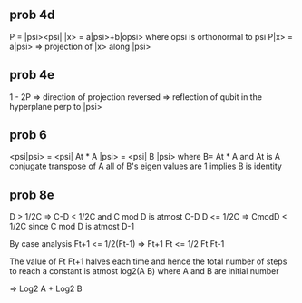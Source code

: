 ## prob 4d

P = |psi><psi|
|x> = a|psi>+b|opsi>
where opsi is orthonormal to psi
P|x> = a|psi>
=> projection of |x> along |psi>

## prob 4e

1 - 2P => direction of projection reversed => reflection of qubit in the hyperplane perp to |psi>

## prob 6

<psi|psi> = <psi| At * A |psi> = <psi| B |psi> where B= At * A and At is A conjugate transpose of A
all of B's eigen values are 1 implies B is identity

## prob 8e

D > 1/2C => C-D < 1/2C and C mod D is atmost C-D
D <= 1/2C => CmodD < 1/2C since C mod D is atmost D-1

By case analysis Ft+1 <= 1/2(Ft-1)
=> Ft+1 Ft <= 1/2 Ft Ft-1

The value of Ft Ft+1 halves each time and hence the total number of steps to reach a constant is
  atmost log2(A B) where A and B are initial number

=> Log2 A + Log2 B
